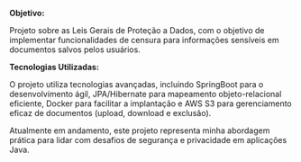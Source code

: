 
**Objetivo:**

Projeto sobre as Leis Gerais de Proteção a Dados, com o objetivo de
implementar funcionalidades de censura para informações sensíveis em documentos salvos pelos
usuários. 

**Tecnologias Utilizadas:**

O projeto utiliza tecnologias avançadas, incluindo SpringBoot para o desenvolvimento ágil,
JPA/Hibernate para mapeamento objeto-relacional eficiente, Docker para facilitar a implantação e AWS
S3 para gerenciamento eficaz de documentos (upload, download e exclusão). 


Atualmente em andamento, este projeto representa minha abordagem prática para lidar com desafios de
segurança e privacidade em aplicações Java.
